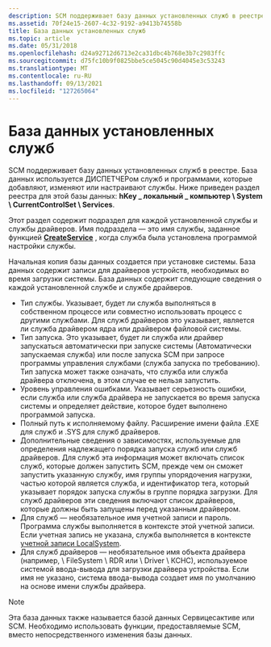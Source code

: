 ```yaml
---
description: SCM поддерживает базу данных установленных служб в реестре.
ms.assetid: 70f24e15-2607-4c32-9192-a9413b74558b
title: База данных установленных служб
ms.topic: article
ms.date: 05/31/2018
ms.openlocfilehash: d24a92712d6713e2ca31dbc4b768e3b7c2983ffc
ms.sourcegitcommit: d75fc10b9f0825bbe5ce5045c90d4045e3c53243
ms.translationtype: MT
ms.contentlocale: ru-RU
ms.lasthandoff: 09/13/2021
ms.locfileid: "127265064"
---
```

# <a name="database-of-installed-services"></a>База данных установленных служб

SCM поддерживает базу данных установленных служб в реестре. База данных используется ДИСПЕТЧЕРом служб и программами, которые добавляют, изменяют или настраивают службы. Ниже приведен раздел реестра для этой базы данных: **hKey \_ локальный \_ компьютер \\ System \\ CurrentControlSet \\ Services**.

Этот раздел содержит подраздел для каждой установленной службы и службы драйверов. Имя подраздела — это имя службы, заданное функцией [**CreateService**](/windows/desktop/api/Winsvc/nf-winsvc-createservicea) , когда служба была установлена программой настройки службы.

Начальная копия базы данных создается при установке системы. База данных содержит записи для драйверов устройств, необходимых во время загрузки системы. База данных содержит следующие сведения о каждой установленной службе и службе драйверов.

-   Тип службы. Указывает, будет ли служба выполняться в собственном процессе или совместно использовать процесс с другими службами. Для служб драйверов это указывает, является ли служба драйвером ядра или драйвером файловой системы.
-   Тип запуска. Это указывает, будет ли служба или драйвер запускаться автоматически при запуске системы (Автоматически запускаемая служба) или после запуска SCM при запросе программы управления службами (служба запуска по требованию). Тип запуска может также означать, что служба или служба драйвера отключена, в этом случае ее нельзя запустить.
-   Уровень управления ошибками. Указывает серьезность ошибки, если служба или служба драйвера не запускается во время запуска системы и определяет действие, которое будет выполнено программой запуска.
-   Полный путь к исполняемому файлу. Расширение имени файла .EXE для служб и .SYS для служб драйверов.
-   Дополнительные сведения о зависимостях, используемые для определения надлежащего порядка запуска служб или служб драйверов. Для служб эта информация может включать список служб, которые должен запустить SCM, прежде чем он сможет запустить указанную службу, имя группы упорядочения нагрузки, частью которой является служба, и идентификатор тега, который указывает порядок запуска службы в группе порядка загрузки. Для служб драйверов эти сведения включают список драйверов, которые должны быть запущены перед указанным драйвером.
-   Для служб — необязательное имя учетной записи и пароль. Программа службы выполняется в контексте этой учетной записи. Если учетная запись не указана, служба выполняется в контексте [учетной записи LocalSystem](localsystem-account.md).
-   Для служб драйверов — необязательное имя объекта драйвера (например, \\ FileSystem \\ RDR или \\ Driver \\ КСНС), используемое системой ввода-вывода для загрузки драйвера устройства. Если имя не указано, система ввода-вывода создает имя по умолчанию на основе имени службы драйвера.

> [!Note]  
> Эта база данных также называется базой данных Сервицесактиве или SCM. Необходимо использовать функции, предоставляемые SCM, вместо непосредственного изменения базы данных.

 

 

 



